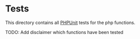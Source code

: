 # Tests

This directory contains all [PHPUnit](https://phpunit.de/) tests for the php functions.

TODO: Add disclaimer which functions have been tested